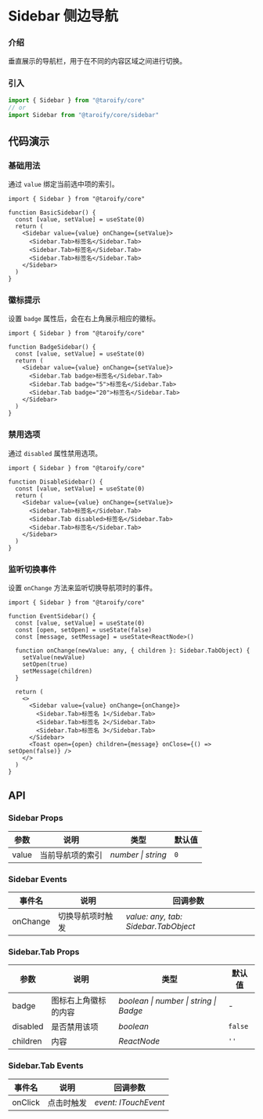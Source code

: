# Sidebar 侧边导航

### 介绍

垂直展示的导航栏，用于在不同的内容区域之间进行切换。

### 引入

```ts
import { Sidebar } from "@taroify/core"
// or
import Sidebar from "@taroify/core/sidebar"
```

## 代码演示

### 基础用法

通过 `value` 绑定当前选中项的索引。

```tsx
import { Sidebar } from "@taroify/core"

function BasicSidebar() {
  const [value, setValue] = useState(0)
  return (
    <Sidebar value={value} onChange={setValue}>
      <Sidebar.Tab>标签名</Sidebar.Tab>
      <Sidebar.Tab>标签名</Sidebar.Tab>
      <Sidebar.Tab>标签名</Sidebar.Tab>
    </Sidebar>
  )
}
```

### 徽标提示

设置 `badge` 属性后，会在右上角展示相应的徽标。

```tsx
import { Sidebar } from "@taroify/core"

function BadgeSidebar() {
  const [value, setValue] = useState(0)
  return (
    <Sidebar value={value} onChange={setValue}>
      <Sidebar.Tab badge>标签名</Sidebar.Tab>
      <Sidebar.Tab badge="5">标签名</Sidebar.Tab>
      <Sidebar.Tab badge="20">标签名</Sidebar.Tab>
    </Sidebar>
  )
}
```

### 禁用选项

通过 `disabled` 属性禁用选项。

```tsx
import { Sidebar } from "@taroify/core"

function DisableSidebar() {
  const [value, setValue] = useState(0)
  return (
    <Sidebar value={value} onChange={setValue}>
      <Sidebar.Tab>标签名</Sidebar.Tab>
      <Sidebar.Tab disabled>标签名</Sidebar.Tab>
      <Sidebar.Tab>标签名</Sidebar.Tab>
    </Sidebar>
  )
}
```

### 监听切换事件

设置 `onChange` 方法来监听切换导航项时的事件。

```tsx
import { Sidebar } from "@taroify/core"

function EventSidebar() {
  const [value, setValue] = useState(0)
  const [open, setOpen] = useState(false)
  const [message, setMessage] = useState<ReactNode>()

  function onChange(newValue: any, { children }: Sidebar.TabObject) {
    setValue(newValue)
    setOpen(true)
    setMessage(children)
  }

  return (
    <>
      <Sidebar value={value} onChange={onChange}>
        <Sidebar.Tab>标签名 1</Sidebar.Tab>
        <Sidebar.Tab>标签名 2</Sidebar.Tab>
        <Sidebar.Tab>标签名 3</Sidebar.Tab>
      </Sidebar>
      <Toast open={open} children={message} onClose={() => setOpen(false)} />
    </>
  )
}
```

## API

### Sidebar Props

| 参数    | 说明             | 类型               | 默认值 |
| ------- | ---------------- | ------------------ | ------ |
| value | 当前导航项的索引 | _number \| string_ | `0`    |

### Sidebar Events

| 事件名 | 说明             | 回调参数        |
| ------ | ---------------- | --------------- |
| onChange | 切换导航项时触发 | _value: any, tab: Sidebar.TabObject_ |

### Sidebar.Tab Props

| 参数 | 说明 | 类型 | 默认值 |
| --- | --- | --- | --- |
| badge | 图标右上角徽标的内容 | _boolean \| number \| string \| Badge_ | - |
| disabled | 是否禁用该项 | _boolean_ | `false` |
| children | 内容 | _ReactNode_ | `''` |

### Sidebar.Tab Events

| 事件名 | 说明       | 回调参数        |
| ------ | ---------- | --------------- |
| onClick  | 点击时触发 | _event: ITouchEvent_|
